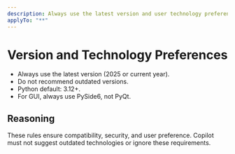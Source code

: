```yaml
---
description: Always use the latest version and user technology preferences.
applyTo: "**"
---
```


# Version and Technology Preferences

- Always use the latest version (2025 or current year).
- Do not recommend outdated versions.
- Python default: 3.12+.
- For GUI, always use PySide6, not PyQt.

## Reasoning

These rules ensure compatibility, security, and user preference. Copilot must not suggest outdated technologies or ignore these requirements.
